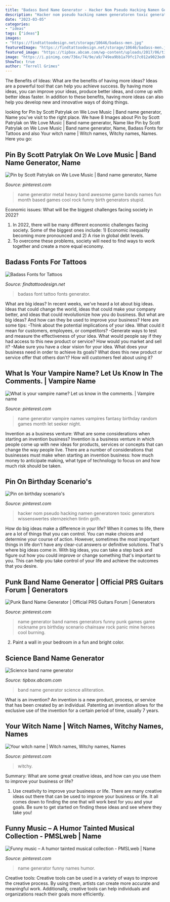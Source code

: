 ```yaml
---
title: "Badass Band Name Generator - Hacker Nom Pseudo Hacking Namen Generatoren Toxic Generators Wissenswertes Sternzeichen Tintin Goth"
description: "Hacker nom pseudo hacking namen generatoren toxic generators wissenswertes sternzeichen tintin goth"
date: "2023-03-05"
categories:
- "ideas"
tags: ["ideas"]
images:
- "https://findtattoodesign.net/storage/10646/badass-men.jpg"
featuredImage: "https://findtattoodesign.net/storage/10646/badass-men.jpg"
featured_image: "https://tipbox.abcam.com/wp-content/uploads/2017/06/tipbox-band-generator1.png"
image: "https://i.pinimg.com/736x/74/9e/a9/749ea9bb1a79fc17c012a9023ed68973--halloween-humor-happy-halloween.jpg"
ShowToc: true
author: "Terrell Grimes"
---
```



The Benefits of Ideas: What are the benefits of having more ideas?
Ideas are a powerful tool that can help you achieve success. By having more ideas, you can improve your ideas, produce better ideas, and come up with better ideas faster. In addition to these benefits, having more ideas can also help you develop new and innovative ways of doing things.

	

		
looking for Pin by Scott Patrylak on We Love Music | Band name generator, Name you've visit to the right place. We have 8 Images about Pin by Scott Patrylak on We Love Music | Band name generator, Name like Pin by Scott Patrylak on We Love Music | Band name generator, Name, Badass Fonts for Tattoos and also Your witch name | Witch names, Witchy names, Names. Here you go:
		
    
## Pin By Scott Patrylak On We Love Music | Band Name Generator, Name

<img loading=lazy src="https://i.pinimg.com/736x/ef/78/9e/ef789ea5c4df3ba6058f07e3b7fc0a6b--name-generator-heavy-metal-bands.jpg" onerror="this.onerror=null;this.src='https://tse4.mm.bing.net/th?id=OIP.Aq2lHTB0p2FaCa3YubLQ8QHaKA&amp;pid=15.1';" alt="Pin by Scott Patrylak on We Love Music | Band name generator, Name">

_Source: pinterest.com_

>name generator metal heavy band awesome game bands names fun month based games cool rock funny birth generators stupid. 

	

Economic issues: What will be the biggest challenges facing society in 2022?
1. In 2022, there will be many different economic challenges facing society. Some of the biggest ones include: 1) Economic inequality becoming more pronounced and 2) A rise in global debt levels.
2. To overcome these problems, society will need to find ways to work together and create a more equal economy.

    
## Badass Fonts For Tattoos

<img loading=lazy src="https://findtattoodesign.net/storage/10646/badass-men.jpg" onerror="this.onerror=null;this.src='https://tse4.mm.bing.net/th?id=OIP.m3zLPsDL9lnuh7qsZh8WvAAAAA&amp;pid=15.1';" alt="Badass Fonts for Tattoos">

_Source: findtattoodesign.net_

>badass font tattoo fonts generator. 

	

What are big ideas?
In recent weeks, we've heard a lot about big ideas. Ideas that could change the world, ideas that could make your company better, and ideas that could revolutionize how you do business. But what are big ideas? And how can they be used to improve your business? Here are some tips: 
-Think about the potential implications of your idea. What could it mean for customers, employees, or competitors? 
-Generate ways to test and measure the effectiveness of your idea. What would people say if they had access to this new product or service? How would you market and sell it? 
-Make sure you have a clear vision for your idea. What does your business need in order to achieve its goals? What does this new product or service offer that others don't? How will customers feel about using it?

    
## What Is Your Vampire Name? Let Us Know In The Comments. | Vampire Name

<img loading=lazy src="https://i.pinimg.com/736x/87/40/5a/87405a1946daf65803e42eb3c46a8cfc--name-generator-languages.jpg" onerror="this.onerror=null;this.src='https://tse4.mm.bing.net/th?id=OIP.n8bgDcJgAM7O_2H78Im2UQHaDa&amp;pid=15.1';" alt="What is your vampire name? Let us know in the comments. | Vampire name">

_Source: pinterest.com_

>name generator vampire names vampires fantasy birthday random games month let seeker night. 

	

Invention as a business venture: What are some considerations when starting an invention business?
Invention is a business venture in which people come up with new ideas for products, services or concepts that can change the way people live. There are a number of considerations that businesses must make when starting an invention business: how much money to anticipate making, what type of technology to focus on and how much risk should be taken.

    
## Pin On Birthday Scenario&#039;s

<img loading=lazy src="https://i.pinimg.com/originals/18/ce/09/18ce09d310cd1813218a47c301609cf5.jpg" onerror="this.onerror=null;this.src='https://tse3.mm.bing.net/th?id=OIP.lh8g-MElQMNxoaqbVfYrbgHaQU&amp;pid=15.1';" alt="Pin on birthday scenario&#039;s">

_Source: pinterest.com_

>hacker nom pseudo hacking namen generatoren toxic generators wissenswertes sternzeichen tintin goth. 

	

How do big ideas make a difference in your life?
When it comes to life, there are a lot of things that you can control. You can make choices and determine your course of action. However, sometimes the most important things in life don't have any clear-cut answers or definitive solutions. That's where big ideas come in. With big ideas, you can take a step back and figure out how you could improve or change something that's important to you. This can help you take control of your life and achieve the outcomes that you desire.

    
## Punk Band Name Generator | Official PRS Guitars Forum | Generators

<img loading=lazy src="https://i.pinimg.com/originals/62/dc/2e/62dc2ecf931cc939033ae65175cd4379.jpg" onerror="this.onerror=null;this.src='https://tse3.mm.bing.net/th?id=OIP.7SMS6lbSTExN2njZFjHX5wAAAA&amp;pid=15.1';" alt="Punk Band Name Generator | Official PRS Guitars Forum | Generators">

_Source: pinterest.com_

>name generator band names generators funny punk games game nickname prs birthday scenario chainsaw rock panic mine heroes cool burning. 

	

2. Paint a wall in your bedroom in a fun and bright color.

    
## Science Band Name Generator

<img loading=lazy src="https://tipbox.abcam.com/wp-content/uploads/2017/06/tipbox-band-generator1.png" onerror="this.onerror=null;this.src='https://tse4.mm.bing.net/th?id=OIP.ACgysx5oyyLH0Ga2abAZUAHaMo&amp;pid=15.1';" alt="Science band name generator">

_Source: tipbox.abcam.com_

>band name generator science alliteration. 

	

What is an invention?
An invention is a new product, process, or service that has been created by an individual. Patenting an invention allows for the exclusive use of the invention for a certain period of time, usually 7 years.

    
## Your Witch Name | Witch Names, Witchy Names, Names

<img loading=lazy src="https://i.pinimg.com/736x/74/9e/a9/749ea9bb1a79fc17c012a9023ed68973--halloween-humor-happy-halloween.jpg" onerror="this.onerror=null;this.src='https://tse2.mm.bing.net/th?id=OIP.wIPjX7l7C_oikYUrAJ-bLgEsC7&amp;pid=15.1';" alt="Your witch name | Witch names, Witchy names, Names">

_Source: pinterest.com_

>witchy. 

	

Summary: What are some great creative ideas, and how can you use them to improve your business or life?
1. Use creativity to improve your business or life.
There are many creative ideas out there that can be used to improve your business or life. It all comes down to finding the one that will work best for you and your goals. Be sure to get started on finding these ideas and see where they take you!

    
## Funny Music – A Humor Tainted Musical Collection - PMSLweb | Name

<img loading=lazy src="https://i.pinimg.com/736x/ba/53/04/ba53040439579864e524b448551e1358--funny-name-generator-name-games.jpg" onerror="this.onerror=null;this.src='https://tse3.mm.bing.net/th?id=OIP.tW3_VAWJZKRWIgFCN11edQAAAA&amp;pid=15.1';" alt="Funny music – A humor tainted musical collection - PMSLweb | Name">

_Source: pinterest.com_

>name generator funny names humor. 

	

Creative tools:
Creative tools can be used in a variety of ways to improve the creative process. By using them, artists can create more accurate and meaningful work. Additionally, creative tools can help individuals and organizations reach their goals more efficiently.

